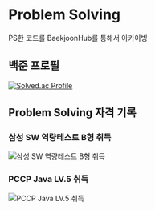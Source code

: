 # Problem Solving
PS한 코드를 BaekjoonHub를 통해서 아카이빙

## 백준 프로필
[![Solved.ac Profile](http://mazassumnida.wtf/api/v2/generate_badge?boj=darkard37)](https://solved.ac/darkard37/)

## Problem Solving 자격 기록
### 삼성 SW 역량테스트 B형 취득
![삼성 SW 역량테스트 B형 취득](https://github.com/0minyoung0/BaekjoonHub/assets/122426037/72d6956e-af68-4957-be8e-097ef85c87e6)
### PCCP Java LV.5 취득
![PCCP Java LV.5 취득](https://github.com/user-attachments/assets/1b3bd65d-1491-43fe-be34-071ac1a406f1)
